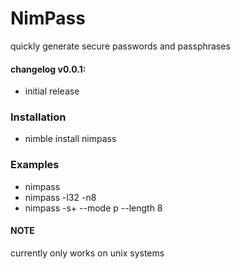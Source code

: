 # NimPass

quickly generate secure passwords and passphrases

#### changelog v0.0.1:
  + initial release

### Installation
  + nimble install nimpass

### Examples
  + nimpass
  + nimpass -l32 -n8
  + nimpass -s+ --mode p --length 8

#### NOTE
currently only works on unix systems
